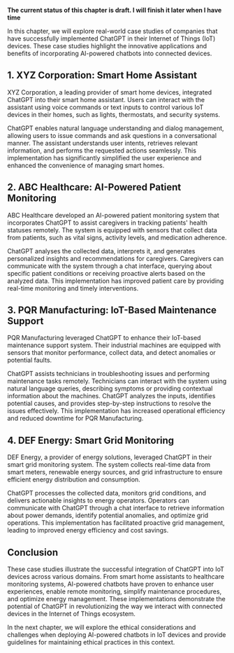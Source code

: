 **The current status of this chapter is draft. I will finish it later when I have time**

In this chapter, we will explore real-world case studies of companies that have successfully implemented ChatGPT in their Internet of Things (IoT) devices. These case studies highlight the innovative applications and benefits of incorporating AI-powered chatbots into connected devices.

**1. XYZ Corporation: Smart Home Assistant**
--------------------------------------------

XYZ Corporation, a leading provider of smart home devices, integrated ChatGPT into their smart home assistant. Users can interact with the assistant using voice commands or text inputs to control various IoT devices in their homes, such as lights, thermostats, and security systems.

ChatGPT enables natural language understanding and dialog management, allowing users to issue commands and ask questions in a conversational manner. The assistant understands user intents, retrieves relevant information, and performs the requested actions seamlessly. This implementation has significantly simplified the user experience and enhanced the convenience of managing smart homes.

**2. ABC Healthcare: AI-Powered Patient Monitoring**
----------------------------------------------------

ABC Healthcare developed an AI-powered patient monitoring system that incorporates ChatGPT to assist caregivers in tracking patients' health statuses remotely. The system is equipped with sensors that collect data from patients, such as vital signs, activity levels, and medication adherence.

ChatGPT analyses the collected data, interprets it, and generates personalized insights and recommendations for caregivers. Caregivers can communicate with the system through a chat interface, querying about specific patient conditions or receiving proactive alerts based on the analyzed data. This implementation has improved patient care by providing real-time monitoring and timely interventions.

**3. PQR Manufacturing: IoT-Based Maintenance Support**
-------------------------------------------------------

PQR Manufacturing leveraged ChatGPT to enhance their IoT-based maintenance support system. Their industrial machines are equipped with sensors that monitor performance, collect data, and detect anomalies or potential faults.

ChatGPT assists technicians in troubleshooting issues and performing maintenance tasks remotely. Technicians can interact with the system using natural language queries, describing symptoms or providing contextual information about the machines. ChatGPT analyzes the inputs, identifies potential causes, and provides step-by-step instructions to resolve the issues effectively. This implementation has increased operational efficiency and reduced downtime for PQR Manufacturing.

**4. DEF Energy: Smart Grid Monitoring**
----------------------------------------

DEF Energy, a provider of energy solutions, leveraged ChatGPT in their smart grid monitoring system. The system collects real-time data from smart meters, renewable energy sources, and grid infrastructure to ensure efficient energy distribution and consumption.

ChatGPT processes the collected data, monitors grid conditions, and delivers actionable insights to energy operators. Operators can communicate with ChatGPT through a chat interface to retrieve information about power demands, identify potential anomalies, and optimize grid operations. This implementation has facilitated proactive grid management, leading to improved energy efficiency and cost savings.

**Conclusion**
--------------

These case studies illustrate the successful integration of ChatGPT into IoT devices across various domains. From smart home assistants to healthcare monitoring systems, AI-powered chatbots have proven to enhance user experiences, enable remote monitoring, simplify maintenance procedures, and optimize energy management. These implementations demonstrate the potential of ChatGPT in revolutionizing the way we interact with connected devices in the Internet of Things ecosystem.

In the next chapter, we will explore the ethical considerations and challenges when deploying AI-powered chatbots in IoT devices and provide guidelines for maintaining ethical practices in this context.
